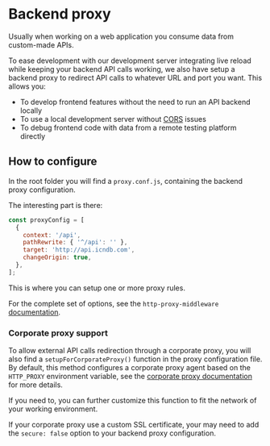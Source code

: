 # Backend proxy

Usually when working on a web application you consume data from custom-made APIs.

To ease development with our development server integrating live reload while keeping your backend API calls working,
we also have setup a backend proxy to redirect API calls to whatever URL and port you want. This allows you:

- To develop frontend features without the need to run an API backend locally
- To use a local development server without [CORS](https://en.wikipedia.org/wiki/Cross-origin_resource_sharing) issues
- To debug frontend code with data from a remote testing platform directly

## How to configure

In the root folder you will find a `proxy.conf.js`, containing the backend proxy configuration.

The interesting part is there:

```js
const proxyConfig = [
  {
    context: '/api',
    pathRewrite: { '^/api': '' },
    target: 'http://api.icndb.com',
    changeOrigin: true,
  },
];
```

This is where you can setup one or more proxy rules.

For the complete set of options, see the `http-proxy-middleware`
[documentation](https://github.com/chimurai/http-proxy-middleware#options).

### Corporate proxy support

To allow external API calls redirection through a corporate proxy, you will also find a `setupForCorporateProxy()`
function in the proxy configuration file. By default, this method configures a corporate proxy agent based on the
`HTTP_PROXY` environment variable, see the [corporate proxy documentation](corporate-proxy.md) for more details.

If you need to, you can further customize this function to fit the network of your working environment.

If your corporate proxy use a custom SSL certificate, your may need to add the `secure: false` option to your
backend proxy configuration.
